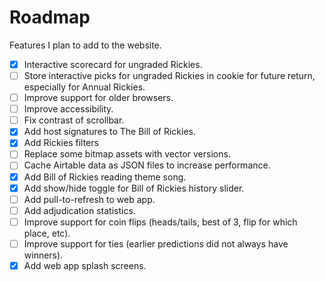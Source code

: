 # Roadmap

Features I plan to add to the website.

-   [x] Interactive scorecard for ungraded Rickies.
-   [ ] Store interactive picks for ungraded Rickies in cookie for future return, especially for Annual Rickies.
-   [ ] Improve support for older browsers.
-   [ ] Improve accessibility.
-   [ ] Fix contrast of scrollbar.
-   [x] Add host signatures to The Bill of Rickies.
-   [x] Add Rickies filters
-   [ ] Replace some bitmap assets with vector versions.
-   [ ] Cache Airtable data as JSON files to increase performance.
-   [x] Add Bill of Rickies reading theme song.
-   [x] Add show/hide toggle for Bill of Rickies history slider.
-   [ ] Add pull-to-refresh to web app.
-   [ ] Add adjudication statistics.
-   [ ] Improve support for coin flips (heads/tails, best of 3, flip for which place, etc).
-   [ ] Improve support for ties (earlier predictions did not always have winners).
-   [x] Add web app splash screens.
